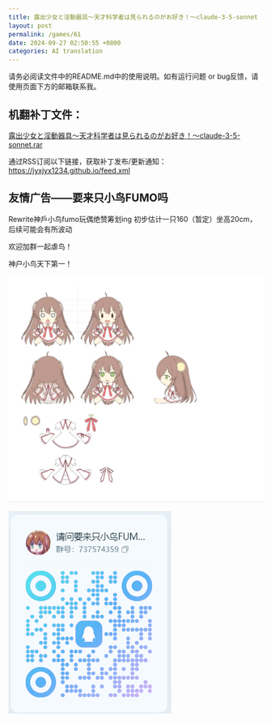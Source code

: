 ```yaml
---
title: 露出少女と淫動器具～天才科学者は見られるのがお好き！～claude-3-5-sonnet
layout: post
permalink: /games/61
date: 2024-09-27 02:50:55 +0800
categories: AI translation
---
```



请务必阅读文件中的README.md中的使用说明。如有运行问题 or bug反馈，请使用页面下方的邮箱联系我。

## 机翻补丁文件：

[露出少女と淫動器具～天才科学者は見られるのがお好き！～claude-3-5-sonnet.rar](../resources/%E9%9C%B2%E5%87%BA%E5%B0%91%E5%A5%B3%E3%81%A8%E6%B7%AB%E5%8B%95%E5%99%A8%E5%85%B7%EF%BD%9E%E5%A4%A9%E6%89%8D%E7%A7%91%E5%AD%A6%E8%80%85%E3%81%AF%E8%A6%8B%E3%82%89%E3%82%8C%E3%82%8B%E3%81%AE%E3%81%8C%E3%81%8A%E5%A5%BD%E3%81%8D%EF%BC%81%EF%BD%9Eclaude-3-5-sonnet.rar)

 

通过RSS订阅以下链接，获取补丁发布/更新通知：https://jyxjyx1234.github.io/feed.xml

## 友情广告——要来只小鸟FUMO吗

Rewrite神戶小鸟fumo玩偶绝赞筹划ing 初步估计一只160（暂定）坐高20cm，后续可能会有所波动

欢迎加群一起虐鸟！

神户小鸟天下第一！

![稿图.png](image/广告/小鸟稿图.png)

![群号.png](image/广告/群号.png)
